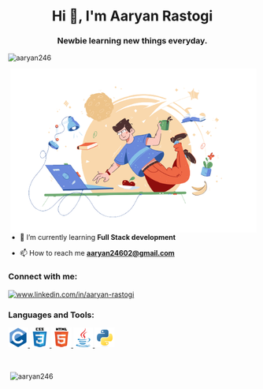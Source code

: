 <h1 align="center">Hi 👋, I'm Aaryan Rastogi</h1>
<h3 align="center">Newbie learning new things everyday.</h3>

<p align="left"> <img src="https://komarev.com/ghpvc/?username=aaryan246&label=Profile%20views&color=0e75b6&style=flat" alt="aaryan246" /> </p>

<img src="Profile_github.png" width=500 align="right">


- 🌱 I’m currently learning **Full Stack development**

- 📫 How to reach me **aaryan24602@gmail.com**


<h3 align="left">Connect with me:</h3>
<p align="left">
<a href="https://linkedin.com/in/www.linkedin.com/in/aaryan-rastogi" target="blank"><img align="center" src="https://raw.githubusercontent.com/rahuldkjain/github-profile-readme-generator/master/src/images/icons/Social/linked-in-alt.svg" alt="www.linkedin.com/in/aaryan-rastogi" height="30" width="40" /></a>
</p>

<h3 align="left">Languages and Tools:</h3>
<p align="left"> <a href="https://www.cprogramming.com/" target="_blank" rel="noreferrer"> <img src="https://raw.githubusercontent.com/devicons/devicon/master/icons/c/c-original.svg" alt="c" width="40" height="40"/> </a> <a href="https://www.w3schools.com/css/" target="_blank" rel="noreferrer"> <img src="https://raw.githubusercontent.com/devicons/devicon/master/icons/css3/css3-original-wordmark.svg" alt="css3" width="40" height="40"/> </a> <a href="https://www.w3.org/html/" target="_blank" rel="noreferrer"> <img src="https://raw.githubusercontent.com/devicons/devicon/master/icons/html5/html5-original-wordmark.svg" alt="html5" width="40" height="40"/> </a> <a href="https://www.java.com" target="_blank" rel="noreferrer"> <img src="https://raw.githubusercontent.com/devicons/devicon/master/icons/java/java-original.svg" alt="java" width="40" height="40"/> </a> <a href="https://www.python.org" target="_blank" rel="noreferrer"> <img src="https://raw.githubusercontent.com/devicons/devicon/master/icons/python/python-original.svg" alt="python" width="40" height="40"/> </a> </p>

<br>
<p>&nbsp;<img align="center" src="https://github-readme-stats.vercel.app/api?username=aaryan246&show_icons=true&locale=en" alt="aaryan246" /></p>
